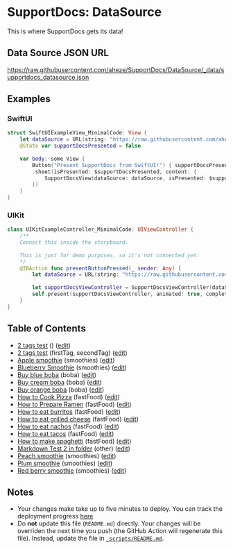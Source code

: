 # SupportDocs: DataSource
This is where SupportDocs gets its data!

## Data Source JSON URL
<a href="https://raw.githubusercontent.com/aheze/SupportDocs/DataSource/_data/supportdocs_datasource.json">https://raw.githubusercontent.com/aheze/SupportDocs/DataSource/_data/supportdocs_datasource.json</a>

## Examples
### SwiftUI
```swift
struct SwiftUIExampleView_MinimalCode: View {
    let dataSource = URL(string: "https://raw.githubusercontent.com/aheze/SupportDocs/DataSource/_data/supportdocs_datasource.json")!
    @State var supportDocsPresented = false
    
    var body: some View {
        Button("Present SupportDocs from SwiftUI!") { supportDocsPresented = true }
        .sheet(isPresented: $supportDocsPresented, content: {
            SupportDocsView(dataSource: dataSource, isPresented: $supportDocsPresented)
        })
    }
}
```

### UIKit
```swift
class UIKitExampleController_MinimalCode: UIViewController {
    /**
    Connect this inside the storyboard.
    
    This is just for demo purposes, so it's not connected yet.
    */
    @IBAction func presentButtonPressed(_ sender: Any) {
        let dataSource = URL(string: "https://raw.githubusercontent.com/aheze/SupportDocs/DataSource/_data/supportdocs_datasource.json")!
    
        let supportDocsViewController = SupportDocsViewController(dataSource: dataSource)
        self.present(supportDocsViewController, animated: true, completion: nil)
    }
}
```

## Table of Contents
- [2 tags test](https://aheze.github.io/SupportDocs/Sample-Smoothies/emptyTagsTest) () ([edit](https://github.com/aheze/SupportDocs/edit/DataSource/Sample-Smoothies/emptyTagsTest.md))
- [2 tags test](https://aheze.github.io/SupportDocs/Sample-Smoothies/twoTagsTest) (firstTag, secondTag) ([edit](https://github.com/aheze/SupportDocs/edit/DataSource/Sample-Smoothies/twoTagsTest.md))
- [Apple smoothie](https://aheze.github.io/SupportDocs/Sample-Smoothies/Apple) (smoothies) ([edit](https://github.com/aheze/SupportDocs/edit/DataSource/Sample-Smoothies/Apple.md))
- [Blueberry Smoothie](https://aheze.github.io/SupportDocs/Sample-Smoothies/Blueberry) (smoothies) ([edit](https://github.com/aheze/SupportDocs/edit/DataSource/Sample-Smoothies/Blueberry.md))
- [Buy blue boba](https://aheze.github.io/SupportDocs/Sample-Boba/BuyBlueBoba) (boba) ([edit](https://github.com/aheze/SupportDocs/edit/DataSource/Sample-Boba/BuyBlueBoba.md))
- [Buy cream boba](https://aheze.github.io/SupportDocs/Sample-Boba/BuyCreamBoba) (boba) ([edit](https://github.com/aheze/SupportDocs/edit/DataSource/Sample-Boba/BuyCreamBoba.md))
- [Buy orange boba](https://aheze.github.io/SupportDocs/Sample-Boba/BuyOrangeBoba) (boba) ([edit](https://github.com/aheze/SupportDocs/edit/DataSource/Sample-Boba/BuyOrangeBoba.md))
- [How to Cook Pizza](https://aheze.github.io/SupportDocs/Sample-FastFood/HowToCookPizza) (fastFood) ([edit](https://github.com/aheze/SupportDocs/edit/DataSource/Sample-FastFood/HowToCookPizza.md))
- [How to Prepare Ramen](https://aheze.github.io/SupportDocs/Sample-FastFood/HowToPrepareRamen) (fastFood) ([edit](https://github.com/aheze/SupportDocs/edit/DataSource/Sample-FastFood/HowToPrepareRamen.md))
- [How to eat burritos](https://aheze.github.io/SupportDocs/Sample-FastFood/HowToEatBurritos) (fastFood) ([edit](https://github.com/aheze/SupportDocs/edit/DataSource/Sample-FastFood/HowToEatBurritos.md))
- [How to eat grilled cheese](https://aheze.github.io/SupportDocs/Sample-FastFood/HowToEatGrilledCheese) (fastFood) ([edit](https://github.com/aheze/SupportDocs/edit/DataSource/Sample-FastFood/HowToEatGrilledCheese.md))
- [How to eat nachos](https://aheze.github.io/SupportDocs/Sample-FastFood/HowToEatNachos) (fastFood) ([edit](https://github.com/aheze/SupportDocs/edit/DataSource/Sample-FastFood/HowToEatNachos.md))
- [How to eat tacos](https://aheze.github.io/SupportDocs/Sample-FastFood/HowToEatTacos) (fastFood) ([edit](https://github.com/aheze/SupportDocs/edit/DataSource/Sample-FastFood/HowToEatTacos.md))
- [How to make spaghetti](https://aheze.github.io/SupportDocs/Sample-FastFood/HowToMakeSpaghetti) (fastFood) ([edit](https://github.com/aheze/SupportDocs/edit/DataSource/Sample-FastFood/HowToMakeSpaghetti.md))
- [Markdown Test 2 in folder](https://aheze.github.io/SupportDocs/Sample-Smoothies/FolderMarkdownTest) (other) ([edit](https://github.com/aheze/SupportDocs/edit/DataSource/Sample-Smoothies/FolderMarkdownTest.md))
- [Peach smoothie](https://aheze.github.io/SupportDocs/Sample-Smoothies/Peach) (smoothies) ([edit](https://github.com/aheze/SupportDocs/edit/DataSource/Sample-Smoothies/Peach.md))
- [Plum smoothie](https://aheze.github.io/SupportDocs/Sample-Smoothies/Plum) (smoothies) ([edit](https://github.com/aheze/SupportDocs/edit/DataSource/Sample-Smoothies/Plum.md))
- [Red berry smoothie](https://aheze.github.io/SupportDocs/Sample-Smoothies/RedBerries) (smoothies) ([edit](https://github.com/aheze/SupportDocs/edit/DataSource/Sample-Smoothies/RedBerries.md))


## Notes
- Your changes make take up to five minutes to deploy. You can track the deployment progress [here](https://github.com/aheze/SupportDocs/deployments/activity_log?environment=github-pages).
- Do **not** update this file (`README.md`) directly. Your changes will be overriden the next time you push (the GitHub Action will regenerate this file). Instead, update the file in [`_scripts/README.md`](https://github.com/aheze/SupportDocs/edit/DataSource/_scripts/README.md). 